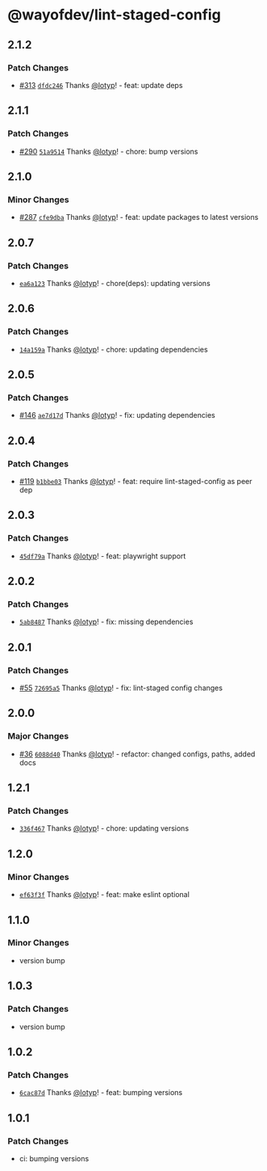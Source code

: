 # @wayofdev/lint-staged-config

## 2.1.2

### Patch Changes

- [#313](https://github.com/wayofdev/npm-shareable-configs/pull/313) [`dfdc246`](https://github.com/wayofdev/npm-shareable-configs/commit/dfdc246bf6257aa06af82bd62b0805f89421dccc) Thanks [@lotyp](https://github.com/lotyp)! - feat: update deps

## 2.1.1

### Patch Changes

- [#290](https://github.com/wayofdev/npm-shareable-configs/pull/290) [`51a9514`](https://github.com/wayofdev/npm-shareable-configs/commit/51a9514f5c94f67ea2acd70a5c9b2b148c0913be) Thanks [@lotyp](https://github.com/lotyp)! - chore: bump versions

## 2.1.0

### Minor Changes

- [#287](https://github.com/wayofdev/npm-shareable-configs/pull/287) [`cfe9dba`](https://github.com/wayofdev/npm-shareable-configs/commit/cfe9dba36a81b900d01e980f5b565405e91e188f) Thanks [@lotyp](https://github.com/lotyp)! - feat: update packages to latest versions

## 2.0.7

### Patch Changes

- [`ea6a123`](https://github.com/wayofdev/npm-shareable-configs/commit/ea6a123c85dbb027f649cbde817293c8271379a1) Thanks [@lotyp](https://github.com/lotyp)! - chore(deps): updating versions

## 2.0.6

### Patch Changes

- [`14a159a`](https://github.com/wayofdev/npm-shareable-configs/commit/14a159a6f132f4ce5afa4b3490c75ffb85422a06) Thanks [@lotyp](https://github.com/lotyp)! - chore: updating dependencies

## 2.0.5

### Patch Changes

- [#146](https://github.com/wayofdev/npm-shareable-configs/pull/146) [`ae7d17d`](https://github.com/wayofdev/npm-shareable-configs/commit/ae7d17d2d699062de637b24d0b77acf0de235aa3) Thanks [@lotyp](https://github.com/lotyp)! - fix: updating dependencies

## 2.0.4

### Patch Changes

- [#119](https://github.com/wayofdev/npm-shareable-configs/pull/119) [`b1bbe03`](https://github.com/wayofdev/npm-shareable-configs/commit/b1bbe03a4bb1ce30792ee8c828cf17a7fbf513bf) Thanks [@lotyp](https://github.com/lotyp)! - feat: require lint-staged-config as peer dep

## 2.0.3

### Patch Changes

- [`45df79a`](https://github.com/wayofdev/npm-shareable-configs/commit/45df79a7243b975f4f75220d1dff680b0656e56f) Thanks [@lotyp](https://github.com/lotyp)! - feat: playwright support

## 2.0.2

### Patch Changes

- [`5ab8487`](https://github.com/wayofdev/npm-shareable-configs/commit/5ab84877a60804623d8bc35164c5846cbadddd40) Thanks [@lotyp](https://github.com/lotyp)! - fix: missing dependencies

## 2.0.1

### Patch Changes

- [#55](https://github.com/wayofdev/npm-shareable-configs/pull/55) [`72695a5`](https://github.com/wayofdev/npm-shareable-configs/commit/72695a5116d17861e508389dce9bfdf93dcd7dc4) Thanks [@lotyp](https://github.com/lotyp)! - fix: lint-staged config changes

## 2.0.0

### Major Changes

- [#36](https://github.com/wayofdev/npm-shareable-configs/pull/36) [`6088d40`](https://github.com/wayofdev/npm-shareable-configs/commit/6088d40a769a3a69656d55c53793ff41b318ce90) Thanks [@lotyp](https://github.com/lotyp)! - refactor: changed configs, paths, added docs

## 1.2.1

### Patch Changes

- [`336f467`](https://github.com/wayofdev/npm-shareable-configs/commit/336f467362a10239bc6f5610ef53786b1d89f5b9) Thanks [@lotyp](https://github.com/lotyp)! - chore: updating versions

## 1.2.0

### Minor Changes

- [`ef63f3f`](https://github.com/wayofdev/npm-shareable-configs/commit/ef63f3fb7c77354145db78e87cf9d9ccac9cc5d9)
  Thanks [@lotyp](https://github.com/lotyp)! - feat: make eslint optional

## 1.1.0

### Minor Changes

- version bump

## 1.0.3

### Patch Changes

- version bump

## 1.0.2

### Patch Changes

- [`6cac87d`](https://github.com/wayofdev/npm-shareable-configs/commit/6cac87d55bc1488b1eee040c793d72fab12f5564)
  Thanks [@lotyp](https://github.com/lotyp)! - feat: bumping versions

## 1.0.1

### Patch Changes

- ci: bumping versions
